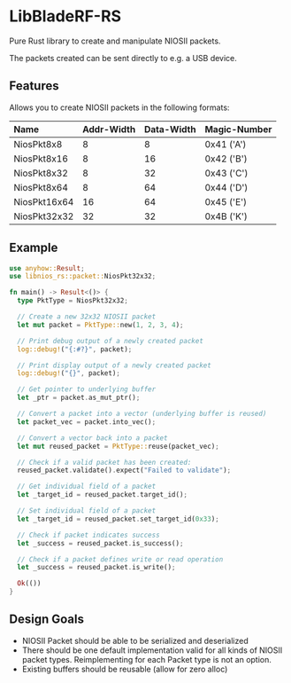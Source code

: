 # LibBladeRF-RS
Pure Rust library to create and manipulate NIOSII packets.

The packets created can be sent directly to e.g. a USB device.

## Features
Allows you to create NIOSII packets in the following formats:

| Name         | Addr-Width | Data-Width | Magic-Number |
|:-------------|------------|------------|--------------|
| NiosPkt8x8   | 8          | 8          | 0x41 ('A')   |
| NiosPkt8x16  | 8          | 16         | 0x42 ('B')   |
| NiosPkt8x32  | 8          | 32         | 0x43 ('C')   |
| NiosPkt8x64  | 8          | 64         | 0x44 ('D')   |
| NiosPkt16x64 | 16         | 64         | 0x45 ('E')   |
| NiosPkt32x32 | 32         | 32         | 0x4B ('K')   |

## Example
```rust
use anyhow::Result;
use libnios_rs::packet::NiosPkt32x32;

fn main() -> Result<()> {
  type PktType = NiosPkt32x32;

  // Create a new 32x32 NIOSII packet
  let mut packet = PktType::new(1, 2, 3, 4);

  // Print debug output of a newly created packet
  log::debug!("{:#?}", packet);

  // Print display output of a newly created packet
  log::debug!("{}", packet);

  // Get pointer to underlying buffer
  let _ptr = packet.as_mut_ptr();

  // Convert a packet into a vector (underlying buffer is reused)
  let packet_vec = packet.into_vec();

  // Convert a vector back into a packet
  let mut reused_packet = PktType::reuse(packet_vec);

  // Check if a valid packet has been created:
  reused_packet.validate().expect("Failed to validate");

  // Get individual field of a packet
  let _target_id = reused_packet.target_id();

  // Set individual field of a packet
  let _target_id = reused_packet.set_target_id(0x33);

  // Check if packet indicates success
  let _success = reused_packet.is_success();

  // Check if a packet defines write or read operation
  let _success = reused_packet.is_write();

  Ok(())
}
```

## Design Goals

- NIOSII Packet should be able to be serialized and deserialized
- There should be one default implementation valid for all kinds of NIOSII packet types. Reimplementing for each Packet type is not an option.
- Existing buffers should be reusable (allow for zero alloc)
